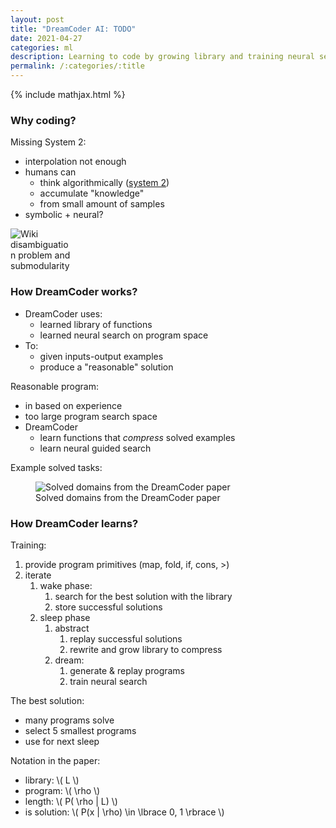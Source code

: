 ```yaml
---
layout: post
title: "DreamCoder AI: TODO"
date: 2021-04-27
categories: ml
description: Learning to code by growing library and training neural search.
permalink: /:categories/:title
---
```


{% include mathjax.html %}

### Why coding?

Missing System 2:
- interpolation not enough
- humans can
  - think algorithmically ([system 2](https://en.wikipedia.org/wiki/Thinking,_Fast_and_Slow))
  - accumulate "knowledge"
  - from small amount of samples
- symbolic + neural?


<img
    class="figure-img img-fluid rounded lazyload"
    alt="Wiki disambiguation problem and submodularity"
    data-src="https://upload.wikimedia.org/wikipedia/en/c/c1/Thinking%2C_Fast_and_Slow.jpg"
    style="max-width: 100px">


### How DreamCoder works?

- DreamCoder uses:
  - learned library of functions
  - learned neural search on program space
- To:
  - given inputs-output examples
  - produce a "reasonable" solution  
    
    
Reasonable program:
- in based on experience
- too large program search space
- DreamCoder  
  - learn functions that _compress_ solved examples
  - learn neural guided search
    

Example solved tasks:

<figure class="figure">
    <img
        class="figure-img img-fluid rounded lazyload"
        alt="Solved domains from the DreamCoder paper "
        data-src="/images/dreamcoder-tasks.png"
        style="max-width: 500px">
    <figcaption class="figure-caption">
        Solved domains from the DreamCoder paper 
    </figcaption>
</figure>


### How DreamCoder learns?

Training:
1. provide program primitives (map, fold, if, cons, >)
1. iterate
    1. wake phase:
        1. search for the best solution with the library
        1. store successful solutions
    1. sleep phase
        1. abstract
            1. replay successful solutions
            1. rewrite and grow library to compress
        1. dream:
            1. generate & replay programs
            1. train neural search

The best solution:
- many programs solve
- select 5 smallest programs
- use for next sleep

Notation in the paper:
- library: \\( L \\)
- program:
    \\( \rho \\)  
- length:
    \\( P( \rho | L) \\)
- is solution:
    \\( P(x | \rho) \in \lbrace 0, 1 \rbrace \\)

  